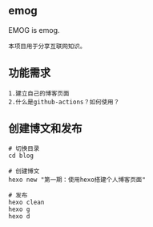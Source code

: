 ## emog
EMOG is emog.

```
本项目用于分享互联网知识。
```
## 功能需求
```
1.建立自己的博客页面
2.什么是github-actions？如何使用？
```

## 创建博文和发布
```
# 切换目录
cd blog

# 创建博文
hexo new "第一期：使用hexo搭建个人博客页面"

# 发布
hexo clean 
hexo g 
hexo d
```
